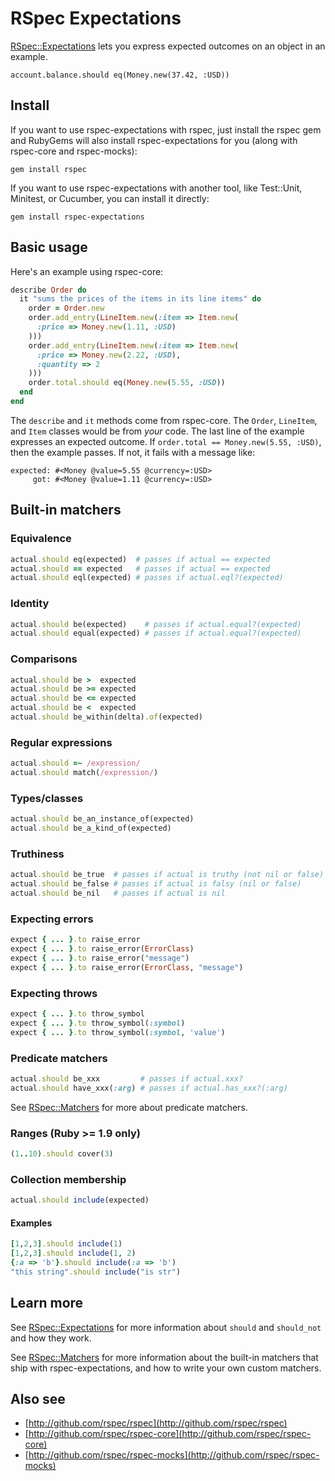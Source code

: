 # RSpec Expectations

[RSpec::Expectations](../RSpec/Expectations) lets you express expected outcomes
on an object in an example.

    account.balance.should eq(Money.new(37.42, :USD))

## Install

If you want to use rspec-expectations with rspec, just install the rspec gem
and RubyGems will also install rspec-expectations for you (along with
rspec-core and rspec-mocks):

    gem install rspec

If you want to use rspec-expectations with another tool, like Test::Unit,
Minitest, or Cucumber, you can install it directly:

    gem install rspec-expectations

## Basic usage

Here's an example using rspec-core:

```ruby
describe Order do
  it "sums the prices of the items in its line items" do
    order = Order.new
    order.add_entry(LineItem.new(:item => Item.new(
      :price => Money.new(1.11, :USD)
    )))
    order.add_entry(LineItem.new(:item => Item.new(
      :price => Money.new(2.22, :USD),
      :quantity => 2
    )))
    order.total.should eq(Money.new(5.55, :USD))
  end
end
```

The `describe` and `it` methods come from rspec-core.  The `Order`, `LineItem`,
and `Item` classes would be from _your_ code. The last line of the example
expresses an expected outcome. If `order.total == Money.new(5.55, :USD)`, then
the example passes. If not, it fails with a message like:

    expected: #<Money @value=5.55 @currency=:USD>
         got: #<Money @value=1.11 @currency=:USD>

## Built-in matchers

### Equivalence

```ruby
actual.should eq(expected)  # passes if actual == expected
actual.should == expected   # passes if actual == expected
actual.should eql(expected) # passes if actual.eql?(expected)
```

### Identity

```ruby
actual.should be(expected)    # passes if actual.equal?(expected)
actual.should equal(expected) # passes if actual.equal?(expected)
```
    
### Comparisons

```ruby
actual.should be >  expected
actual.should be >= expected
actual.should be <= expected
actual.should be <  expected
actual.should be_within(delta).of(expected)
```

### Regular expressions

```ruby
actual.should =~ /expression/
actual.should match(/expression/)
```

### Types/classes

```ruby
actual.should be_an_instance_of(expected)
actual.should be_a_kind_of(expected)
```

### Truthiness

```ruby
actual.should be_true  # passes if actual is truthy (not nil or false)
actual.should be_false # passes if actual is falsy (nil or false)
actual.should be_nil   # passes if actual is nil
```

### Expecting errors

```ruby
expect { ... }.to raise_error
expect { ... }.to raise_error(ErrorClass)
expect { ... }.to raise_error("message")
expect { ... }.to raise_error(ErrorClass, "message")
```

### Expecting throws

```ruby
expect { ... }.to throw_symbol
expect { ... }.to throw_symbol(:symbol)
expect { ... }.to throw_symbol(:symbol, 'value')
```

### Predicate matchers

```ruby
actual.should be_xxx         # passes if actual.xxx?
actual.should have_xxx(:arg) # passes if actual.has_xxx?(:arg)
```

See [RSpec::Matchers](../RSpec/Matchers) for more about predicate matchers.

### Ranges (Ruby >= 1.9 only)

```ruby
(1..10).should cover(3)
```

### Collection membership

```ruby
actual.should include(expected)
```

#### Examples

```ruby
[1,2,3].should include(1)
[1,2,3].should include(1, 2)
{:a => 'b'}.should include(:a => 'b')
"this string".should include("is str")
```

## Learn more

See [RSpec::Expectations](../RSpec/Expectations) for more information about
`should` and `should_not` and how they work.

See [RSpec::Matchers](../RSpec/Matchers) for more information about the
built-in matchers that ship with rspec-expectations, and how to write your own
custom matchers.

## Also see

* [http://github.com/rspec/rspec](http://github.com/rspec/rspec)
* [http://github.com/rspec/rspec-core](http://github.com/rspec/rspec-core)
* [http://github.com/rspec/rspec-mocks](http://github.com/rspec/rspec-mocks)
